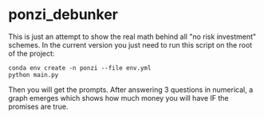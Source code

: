 # ponzi_debunker
This is just an attempt to show the real math behind all "no risk investment" schemes.
In the current version you just need to run this script on the root of the project:
```shell
conda env create -n ponzi --file env.yml
python main.py
```

Then you will get the prompts. After answering 3 questions in numerical, a graph emerges which shows how much money you will have IF the promises are true.

